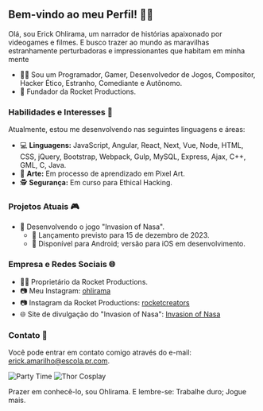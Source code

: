## Bem-vindo ao meu Perfil! 🧑‍🚀

Olá, sou Erick Ohlirama, um narrador de histórias apaixonado por videogames e filmes. E busco trazer ao mundo as maravilhas estranhamente perturbadoras e impressionantes que habitam em minha mente

- 👨‍💻 Sou um Programador, Gamer, Desenvolvedor de Jogos, Compositor, Hacker Ético, Estranho, Comediante e Autônomo.
- 🚀 Fundador da Rocket Productions.

### Habilidades e Interesses 🚀

Atualmente, estou me desenvolvendo nas seguintes linguagens e áreas:

- 💻 **Linguagens:** JavaScript, Angular, React, Next, Vue, Node, HTML, CSS, jQuery, Bootstrap, Webpack, Gulp, MySQL, Express, Ajax, C++, GML, C, Java.
- 🎨 **Arte:** Em processo de aprendizado em Pixel Art.
- 🕵️ **Segurança:** Em curso para Ethical Hacking.

### Projetos Atuais 🎮

- 🚀 Desenvolvendo o jogo "Invasion of Nasa".
  - 📅 Lançamento previsto para 15 de dezembro de 2023.
  - 📱 Disponível para Android; versão para iOS em desenvolvimento.

### Empresa e Redes Sociais 🌐

- 👨‍💼 Proprietário da Rocket Productions.
- 📷 Meu Instagram: [ohlirama](https://www.instagram.com/ohlirama)
- 📷 Instagram da Rocket Productions: [rocketcreators](https://www.instagram.com/rocketcreators)
- 🌐 Site de divulgação do "Invasion of Nasa": [Invasion of Nasa](https://ohlirama.github.io/Invasion-of-Nasa/)

### Contato 📧

Você pode entrar em contato comigo através do e-mail: [erick.amarilho@escola.pr.com](mailto:erick.amarilho@escola.pr.com).

![Party Time](https://media.tenor.com/FPmi7tLdPS0AAAAC/party-animal-party-hard.gif)
![Thor Cosplay](https://media.tenor.com/KHPGu_miRgMAAAAC/cosplay-thor.gif)

Prazer em conhecê-lo, sou Ohlirama. E lembre-se: Trabalhe duro; Jogue mais.
